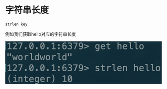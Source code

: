 # 字符串长度

```text
strlen key
```

例如我们获取hello对应的字符串长度

![](../../.gitbook/assets/image%20%2827%29.png)

